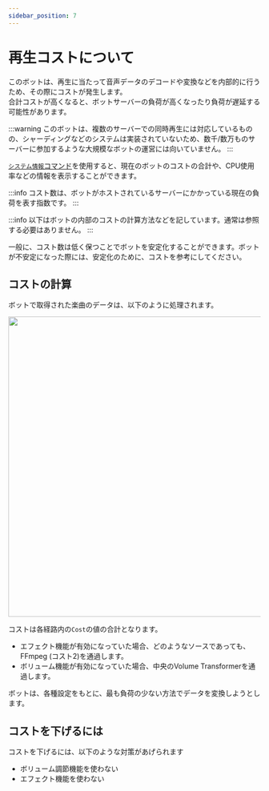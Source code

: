 ```yaml
---
sidebar_position: 7
---
```

# 再生コストについて
このボットは、再生に当たって音声データのデコードや変換などを内部的に行うため、その際にコストが発生します。  
合計コストが高くなると、ボットサーバーの負荷が高くなったり負荷が遅延する可能性があります。  

:::warning
このボットは、複数のサーバーでの同時再生には対応しているものの、シャーディングなどのシステムは実装されていないため、数千/数万ものサーバーに参加するような大規模なボットの運営には向いていません。
:::

[`システム情報`コマンド](../commands/commands/log.md)を使用すると、現在のボットのコストの合計や、CPU使用率などの情報を表示することができます。  

:::info
コスト数は、ボットがホストされているサーバーにかかっている現在の負荷を表す指数です。
:::

:::info
以下はボットの内部のコストの計算方法などを記しています。通常は参照する必要はありません。
:::

一般に、コスト数は低く保つことでボットを安定化することができます。ボットが不安定になった際には、安定化のために、コストを参考にしてください。

## コストの計算
ボットで取得された楽曲のデータは、以下のように処理されます。

<img src="https://cdn.discordapp.com/attachments/928878872659894292/1073517548513021982/play-cost-graph.jpg" width="600" />

コストは各経路内の`Cost`の値の合計となります。  

- エフェクト機能が有効になっていた場合、どのようなソースであっても、FFmpeg (コスト2)を通過します。
- ボリューム機能が有効になっていた場合、中央のVolume Transformerを通過します。

ボットは、各種設定をもとに、最も負荷の少ない方法でデータを変換しようとします。

## コストを下げるには
コストを下げるには、以下のような対策があげられます
- ボリューム調節機能を使わない
- エフェクト機能を使わない
